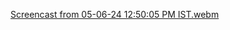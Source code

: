 [Screencast from 05-06-24 12:50:05 PM IST.webm](https://github.com/nishitaHyperlink/section-alphabet-list-React-Native/assets/141806047/b6dee844-9d70-464a-8465-edce5e2698fd)
